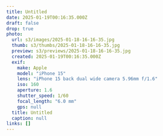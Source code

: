 ```yaml
---
title: Untitled
date: 2025-01-19T00:16:35.000Z
draft: false
drop: true
photo:
  url: s3/images/2025-01-18-16-16-35.jpg
  thumb: s3/thumbs/2025-01-18-16-16-35.jpg
  preview: s3/previews/2025-01-18-16-16-35.jpg
  created: 2025-01-19T00:16:35.000Z
  exif:
    make: Apple
    model: "iPhone 15"
    lens: "iPhone 15 back dual wide camera 5.96mm f/1.6"
    iso: 160
    aperture: 1.6
    shutter_speed: 1/60
    focal_length: "6.0 mm"
    gps: null
  title: Untitled
  caption: null
links: []
---
```

